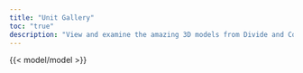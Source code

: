```yaml
---
title: "Unit Gallery"
toc: "true"
description: "View and examine the amazing 3D models from Divide and Conquer: AGO in realtime"
---
```

{{< model/model >}}
